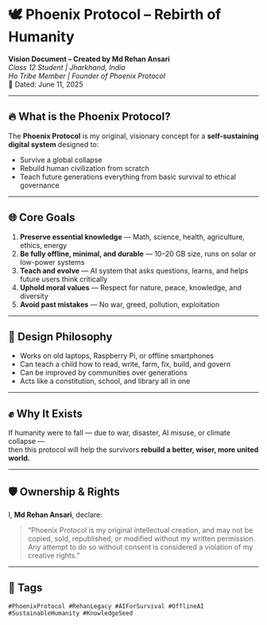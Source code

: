 # 🕊️ Phoenix Protocol – Rebirth of Humanity

**Vision Document – Created by Md Rehan Ansari**  
*Class 12 Student | Jharkhand, India*  
*Ho Tribe Member | Founder of Phoenix Protocol*  
📅 Dated: June 11, 2025

---

## 🔥 What is the Phoenix Protocol?

The **Phoenix Protocol** is my original, visionary concept for a **self-sustaining digital system** designed to:
- Survive a global collapse
- Rebuild human civilization from scratch
- Teach future generations everything from basic survival to ethical governance

---

## 🌐 Core Goals

1. **Preserve essential knowledge** — Math, science, health, agriculture, ethics, energy  
2. **Be fully offline, minimal, and durable** — 10–20 GB size, runs on solar or low-power systems  
3. **Teach and evolve** — AI system that asks questions, learns, and helps future users think critically  
4. **Uphold moral values** — Respect for nature, peace, knowledge, and diversity  
5. **Avoid past mistakes** — No war, greed, pollution, exploitation  

---

## 🧠 Design Philosophy

- Works on old laptops, Raspberry Pi, or offline smartphones  
- Can teach a child how to read, write, farm, fix, build, and govern  
- Can be improved by communities over generations  
- Acts like a constitution, school, and library all in one  

---

## ✊ Why It Exists

If humanity were to fall — due to war, disaster, AI misuse, or climate collapse —  
then this protocol will help the survivors **rebuild a better, wiser, more united world.**

---

## 🛡️ Ownership & Rights

I, **Md Rehan Ansari**, declare:  
> “Phoenix Protocol is my original intellectual creation, and may not be copied, sold, republished, or modified without my written permission. Any attempt to do so without consent is considered a violation of my creative rights.”

---

## 🔖 Tags

`#PhoenixProtocol #RehanLegacy #AIForSurvival #OfflineAI #SustainableHumanity #KnowledgeSeed`
